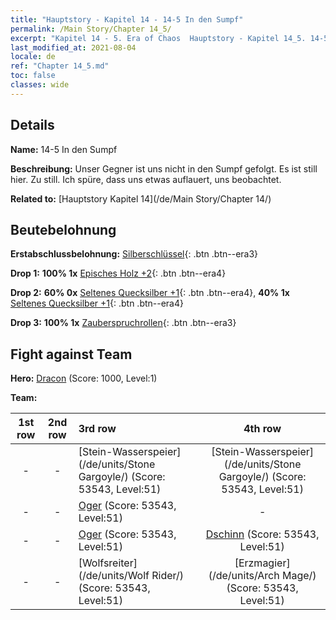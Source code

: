 ```yaml
---
title: "Hauptstory - Kapitel 14 - 14-5 In den Sumpf"
permalink: /Main Story/Chapter 14_5/
excerpt: "Kapitel 14 - 5. Era of Chaos  Hauptstory - Kapitel 14_5. 14-5 In den Sumpf"
last_modified_at: 2021-08-04
locale: de
ref: "Chapter 14_5.md"
toc: false
classes: wide
---
```


## Details

 **Name:** 14-5 In den Sumpf

 **Beschreibung:** Unser Gegner ist uns nicht in den Sumpf gefolgt. Es ist still hier. Zu still. Ich spüre, dass uns etwas auflauert, uns beobachtet.

 **Related to:** [Hauptstory Kapitel 14](/de/Main Story/Chapter 14/)

## Beutebelohnung

 **Erstabschlussbelohnung:** [Silberschlüssel](/ItemsDE/con_693/){: .btn .btn--era3}

 **Drop 1:** **100% 1x** [Episches Holz +2](/ItemsDE/mat_48/){: .btn .btn--era4}

 **Drop 2:** **60% 0x** [Seltenes Quecksilber +1](/ItemsDE/mat_42/){: .btn .btn--era4}, **40% 1x** [Seltenes Quecksilber +1](/ItemsDE/mat_42/){: .btn .btn--era4}

 **Drop 3:** **100% 1x** [Zauberspruchrollen](/ItemsDE/con_694/){: .btn .btn--era3}


## Fight against Team
 **Hero:** [Dracon](/de/heroes/Dracon/) (Score: 1000, Level:1)

 **Team:**


  | 1st row | 2nd row | 3rd row | 4th row |
  |:----:|:----:|:----|:----:|
  | - | - | [Stein-Wasserspeier](/de/units/Stone Gargoyle/) (Score: 53543, Level:51)  | [Stein-Wasserspeier](/de/units/Stone Gargoyle/) (Score: 53543, Level:51)  |
  | - | - | [Oger](/de/units/Ogre/) (Score: 53543, Level:51)  | - |
  | - | - | [Oger](/de/units/Ogre/) (Score: 53543, Level:51)  | [Dschinn](/de/units/Genie/) (Score: 53543, Level:51)  |
  | - | - | [Wolfsreiter](/de/units/Wolf Rider/) (Score: 53543, Level:51)  | [Erzmagier](/de/units/Arch Mage/) (Score: 53543, Level:51)  |


